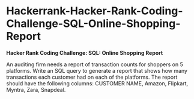 # Hackerrank-Hacker-Rank-Coding-Challenge-SQL-Online-Shopping-Report

**Hacker Rank Coding Challenge: SQL: Online Shopping Report**

An auditing firm needs a report of transaction counts for shoppers on 5 platforms.
Write an SQL query to generate a report that shows how many transactions each customer had on each of the platforms.
The report should have the following columns: CUSTOMER NAME, Amazon, Flipkart, Myntra, Zara, Snapdeal.
